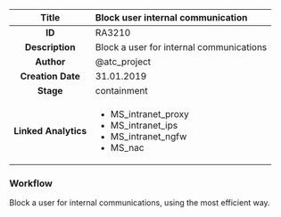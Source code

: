 | Title                       |  Block user internal communication         |
|:---------------------------:|:--------------------|
| **ID**                      | RA3210            |
| **Description**             | Block a user for internal communications   |
| **Author**                  | @atc_project        |
| **Creation Date**           | 31.01.2019 |
| **Stage**                   | containment         |
| **Linked Analytics** |<ul><li>MS_intranet_proxy</li><li>MS_intranet_ips</li><li>MS_intranet_ngfw</li><li>MS_nac</li></ul>|

### Workflow

Block a user for internal communications, using the most efficient way.
